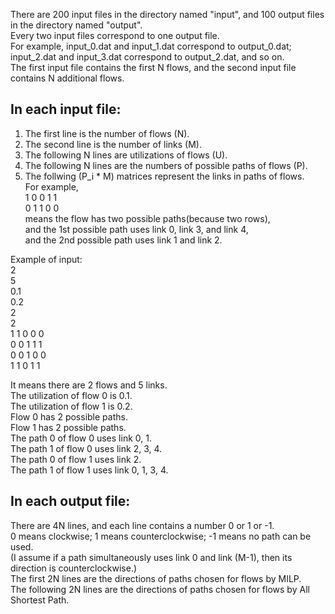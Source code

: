 There are 200 input files in the directory named "input", and 100 output files in the directory named "output".  
Every two input files correspond to one output file.  
For example, input_0.dat and input_1.dat correspond to output_0.dat; input_2.dat and input_3.dat correspond to output_2.dat, and so on.  
The first input file contains the first N flows, and the second input file contains N additional flows.

## In each input file:
1. The first line is the number of flows (N).
2. The second line is the number of links (M).
3. The following N lines are utilizations of flows (U).
4. The following N lines are the numbers of possible paths of flows (P).
5. The follwing (P_i * M) matrices represent the links in paths of flows.  
   For example,  
   1 0 0 1 1  
   0 1 1 0 0  
   means the flow has two possible paths(because two rows),   
   and the 1st possible path uses link 0, link 3, and link 4,  
   and the 2nd possible path uses link 1 and link 2.  
     
Example of input:  
2   
5  
0.1  
0.2   
2  
2  
1 1 0 0 0  
0 0 1 1 1  
0 0 1 0 0  
1 1 0 1 1  
  
It means there are 2 flows and 5 links.  
The utilization of flow 0 is 0.1.  
The utilization of flow 1 is 0.2.  
Flow 0 has 2 possible paths.  
Flow 1 has 2 possible paths.  
The path 0 of flow 0 uses link 0, 1.  
The path 1 of flow 0 uses link 2, 3, 4.  
The path 0 of flow 1 uses link 2.  
The path 1 of flow 1 uses link 0, 1, 3, 4.  
  
  
## In each output file:  
There are 4N lines, and each line contains a number 0 or 1 or -1.  
0 means clockwise; 1 means counterclockwise; -1 means no path can be used.  
(I assume if a path simultaneously uses link 0 and link (M-1), then its direction is counterclockwise.)   
The first 2N lines are the directions of paths chosen for flows by MILP.  
The following 2N lines are the directions of paths chosen for flows by All Shortest Path.  
